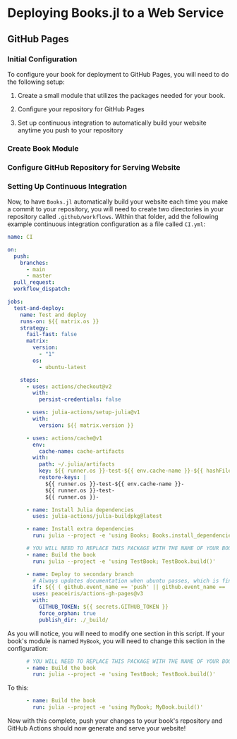 # Deploying Books.jl to a Web Service

## GitHub Pages

### Initial Configuration

To configure your book for deployment to GitHub Pages, you will need to do the following setup:

1. Create a small module that utilizes the packages needed for your book.

2. Configure your repository for GitHub Pages

3. Set up continuous integration to automatically build your website anytime you push to your repository

### Create Book Module



### Configure GitHub Repository for Serving Website



### Setting Up Continuous Integration

Now, to have `Books.jl` automatically build your website each time you make a commit to your repository, you will need to create two directories in your repository called `.github/workflows`.
Within that folder, add the following example continuous integration configuration as a file called `CI.yml`:

```yml
name: CI

on:
  push:
    branches:
      - main
      - master
  pull_request:
  workflow_dispatch:

jobs:
  test-and-deploy:
    name: Test and deploy
    runs-on: ${{ matrix.os }}
    strategy:
      fail-fast: false
      matrix:
        version:
          - "1"
        os:
          - ubuntu-latest

    steps:
      - uses: actions/checkout@v2
        with:
          persist-credentials: false

      - uses: julia-actions/setup-julia@v1
        with:
          version: ${{ matrix.version }}

      - uses: actions/cache@v1
        env:
          cache-name: cache-artifacts
        with:
          path: ~/.julia/artifacts
          key: ${{ runner.os }}-test-${{ env.cache-name }}-${{ hashFiles('**/Project.toml') }}
          restore-keys: |
            ${{ runner.os }}-test-${{ env.cache-name }}-
            ${{ runner.os }}-test-
            ${{ runner.os }}-

      - name: Install Julia dependencies
        uses: julia-actions/julia-buildpkg@latest

      - name: Install extra dependencies
        run: julia --project -e 'using Books; Books.install_dependencies()'

      # YOU WILL NEED TO REPLACE THIS PACKAGE WITH THE NAME OF YOUR BOOK MODULE
      - name: Build the book
        run: julia --project -e 'using TestBook; TestBook.build()'

      - name: Deploy to secondary branch
        # Always updates documentation when ubuntu passes, which is fine.
        if: ${{ ( github.event_name == 'push' || github.event_name == 'workflow_dispatch') && runner.os == 'Linux' }}
        uses: peaceiris/actions-gh-pages@v3
        with:
          GITHUB_TOKEN: ${{ secrets.GITHUB_TOKEN }}
          force_orphan: true
          publish_dir: ./_build/
```

As you will notice, you will need to modify one section in this script.
If your book's module is named `MyBook`, you will need to change this section in the configuration:

```yml
      # YOU WILL NEED TO REPLACE THIS PACKAGE WITH THE NAME OF YOUR BOOK MODULE
      - name: Build the book
        run: julia --project -e 'using TestBook; TestBook.build()'
```

To this:

```yml
      - name: Build the book
        run: julia --project -e 'using MyBook; MyBook.build()'
```

Now with this complete, push your changes to your book's repository and GitHub Actions should now generate and serve your website!
